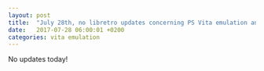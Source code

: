 ```yaml
---
layout: post
title:  "July 28th, no libretro updates concerning PS Vita emulation and emulators"
date:   2017-07-28 06:00:01 +0200
categories: vita emulation
---
```


No updates today!
